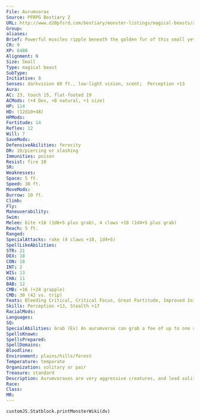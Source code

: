 ```yaml
---
File: Aurumvorax
Source: PFRPG Bestiary 2
URL: http://www.d20pfsrd.com/bestiary/monster-listings/magical-beasts/aurumvorax
Group: 
aliases: 
Brief: Powerful muscles ripple beneath the golden fur of this small yet fearsome eight-legged beast.
CR: 9
XP: 6400
Alignment: N
Size: Small
Type: magical beast
SubType: 
Initiative: 8
Senses: darkvision 60 ft., low-light vision, scent;  Perception +13
Aura: 
AC: 23, touch 15, flat-footed 19
ACMods: (+4 Dex, +8 natural, +1 size)
HP: 114
HD: (12d10+48)
HPMods: 
Fortitude: 14
Reflex: 12
Will: 7
SaveMods: 
DefensiveAbilities: ferocity
DR: 10/piercing or slashing
Immunities: poison
Resist: fire 10
SR: 
Weaknesses: 
Space: 5 ft.
Speed: 30 ft.
MoveMods: 
Burrow: 10 ft.
Climb: 
Fly: 
Maneuverability: 
Swim: 
Melee: bite +18 (1d6+5 plus grab), 4 claws +18 (1d4+5 plus grab)
Reach: 5 ft.
Ranged: 
SpecialAttacks: rake (4 claws +18, 1d4+5)
SpellLikeAbilities: 
STR: 21
DEX: 18
CON: 18
INT: 2
WIS: 13
CHA: 11
BAB: 12
CMB: +16 (+24 grapple)
CMD: 30 (42 vs. trip)
Feats: Bleeding Critical, Critical Focus, Great Fortitude, Improved Initiative, Iron Will, Skill Focus (Perception)
Skills: Perception +13, Stealth +17
RacialMods: 
Languages: 
SQ: 
SpecialAbilities: Grab (Ex) An aurumvorax can grab a foe of up to one size category larger than itself (Medium size for most aurumvoraxes). It gains a +8 racial bonus on grapple attempts rather than the normal +4 racial bonus afforded by the grab ability.
SpellsKnown: 
SpellsPrepared: 
SpellDomains: 
Bloodline: 
Environment: plains/hills/forest
Temperature: temperate
Organization: solitary or pair
Treasure: standard
Description: Aurumvoraxes are very aggressive creatures, and lead solitary lives except when they mate. Adults typically claim the hunting area within a mile of their warrens, ruthlessly driving away other predators.  In addition to fresh meat, aurumvoraxes are fond of gnawing on metals (particularly gold and copper), though whether they do this to sharpen their teeth or because of some nutritional need is unknown. Aurumvorax warrens can stretch for thousands of feet, often winding deep into the earth. The avaricious appetite of aurumvoraxes has earned them the appellation "golden gorger" among dwarves, who have lost more than a few miners to the dangerous beasts.  In battle, an aurumvorax latches onto its victim with its jaws and gouges savage wounds with its claws. It rarely looses its grip before it or its foe is dead. It typically attacks the nearest living creature regardless of size, and ignores any wounds it suffers at the hands of others until its prey is dead.  A typical aurumvorax is only 3 feet long but weighs more than 200 pounds, for it is densely packed with muscle and thick, sturdy bones. Its fur is golden, while its claws are black and sharp. Its weight relative to its body size makes it a poor swimmer, and most dislike crossing water, though they can trundle along the bottom of still or slow water if necessary.  Adult aurumvoraxes are impossible to train, but their offspring are valued for training as guard beasts.  A healthy aurumvorax kit can be sold for 5,000 gp or more to a discerning buyer. Female aurumvoraxes rarely give birth to more than one offspring at a time, and are ferociously protective of their young.  An aurumvorax drags its prey back to its lair to consume at its leisure, and its bone-midden often contains valuable belongings from past kills. Uneaten precious metals, discarded gems, and well-chewed metal items can also be found in its warrens. Despite its metallic coloration, an aurumvorax is not vulnerable to attacks that target metal, such as heat metal or the touch of a rust monster-in fact, aurumvoraxes easily kill and eat rust monsters, and some dwarf clans use aurumvorax pets to protect their storehouses against them.
Race: 
Class: 
MR: 
---
```

```dataviewjs
customJS.Statblock.printMonsterWiki(dv)
```
